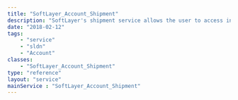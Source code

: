 ```yaml
---
title: "SoftLayer_Account_Shipment"
description: "SoftLayer's shipment service allows the user to access information pertaining to a shipment from the user to SoftLayer or from SoftLayer to the user. "
date: "2018-02-12"
tags:
    - "service"
    - "sldn"
    - "Account"
classes:
    - "SoftLayer_Account_Shipment"
type: "reference"
layout: "service"
mainService : "SoftLayer_Account_Shipment"
---
```

